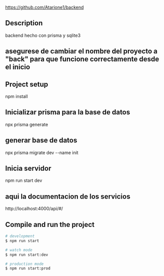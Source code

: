 https://github.com/Atarione1/backend

## Description

backend hecho con prisma y sqlite3
## asegurese de cambiar el nombre del proyecto a "back" para que funcione correctamente desde el inicio
## Project setup

npm install

## Inicializar prisma para la base de datos

npx prisma generate

## generar base de datos

npx prisma migrate dev --name init

## Inicia servidor

npm run start dev

## aqui la documentacion de los servicios

http://localhost:4000/api/#/

## Compile and run the project

```bash
# development
$ npm run start

# watch mode
$ npm run start:dev

# production mode
$ npm run start:prod
```
